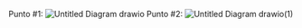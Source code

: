 Punto #1:
![Untitled Diagram drawio](https://github.com/Jerocruz76/database-design-normalization-workshop/assets/163927138/97531d68-5a38-45a9-9f20-c003f1f230af)
Punto #2:
![Untitled Diagram drawio(1)](https://github.com/Jerocruz76/database-design-normalization-workshop/assets/163927138/be3398e1-84ff-4b1b-a7ff-22cb2a2b5b06)
